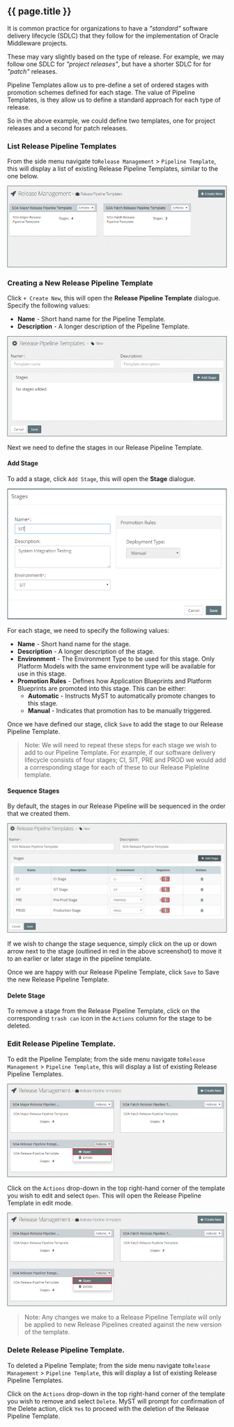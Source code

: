 ## {{ page.title }}

It is common practice for organizations to have a *"standard"* software delivery lifecycle (SDLC) that they follow for the implementation of Oracle Middleware projects. 

These may vary slightly based on the type of release. For example, we may follow one SDLC for *"project releases"*, but have a shorter SDLC for   for *"patch"* releases.

Pipeline Templates allow us to pre-define a set of ordered stages with promotion schemes defined for each stage. The value of Pipeline Templates, is they allow us to define a standard approach for each type of release.

So in the above example, we could define two templates, one for project releases and a second for patch releases.

### List Release Pipeline Templates
From the side menu navigate to`Release Management` > `Pipeline Template`, this will display a list of existing Release Pipeline Templates, similar to the one below.

![](img/releasePipelineTemplatesList.png)

### Creating a New Release Pipeline Template
Click `+ Create New`, this will open the **Release Pipeline Template** dialogue. Specify the following values:

* **Name** - Short hand name for the Pipeline Template.
* **Description** - A longer description of the Pipeline Template.

![](img/releasePipelineTemplateCreate.png)

Next we need to define the stages in our Release Pipeline Template.

#### Add Stage
To add a stage, click `Add Stage`, this will open the **Stage** dialogue. 

![](img/releasePipelineTemplateAddStage.png)

For each stage, we need to specify the following values:

* **Name** - Short hand name for the stage.
* **Description** - A longer description of the stage.
* **Environment** - The Environment Type to be used for this stage. Only Platform Models with the same environment type will be available for use in this stage.
* **Promotion Rules** - Defines how Application Blueprints and Platform Blueprints are promoted into this stage. This can be either:
    * **Automatic** - Instructs MyST to automatically promote changes to this stage. 
    * **Manual** - Indicates that promotion has to be manually triggered.

Once we have defined our stage, click `Save` to add the stage to our Release Pipeline Template.

> Note: We will need to repeat these steps for each stage we wish to add to our Pipeline Template. For example, if our software delivery lifecycle consists of four stages; CI, SIT, PRE and PROD we would add a corresponding stage for each of these to our Release Pipleline template.

#### Sequence Stages
By default, the stages in our Release Pipeline will be sequenced in the order that we created them.

![](img/releasePipelineTemplateOrderStages.png)

If we wish to change the stage sequence, simply click on the up or down arrow next to the stage (outlined in red in the above screenshot) to move it to an earlier or later stage in the pipeline template.

Once we are happy with our Release Pipeline Template, click `Save` to Save the new Release Pipeline Template.

#### Delete Stage
To remove a stage from the Release Pipeline Template, click on the corresponding  `trash can` icon in the `Actions` column for the stage to be deleted.

### Edit Release Pipeline Template.
To edit the Pipeline Template; from the side menu navigate to`Release Management` > `Pipeline Template`, this will display a list of existing Release Pipeline Templates.

![](img/releasePipelineTemplateEdit.png)

Click on the `Actions` drop-down in the top right-hand corner of the template you wish to edit and select `Open`. This will open the Release Pipeline Template in edit mode.

![](img/releasePipelineTemplateEdit.png)

> Note: Any changes we make to a Release Pipeline Template will only be applied to new Release Pipelines created against the new version of the template.

### Delete Release Pipeline Template.
To deleted a  Pipeline Template; from the side menu navigate to`Release Management` > `Pipeline Template`, this will display a list of existing Release Pipeline Templates. 

Click on the `Actions` drop-down in the top right-hand corner of the template you wish to remove and select `Delete`. MyST will prompt for confirmation of the Delete action, click `Yes` to proceed with the deletion of the Release Pipeline Template.




